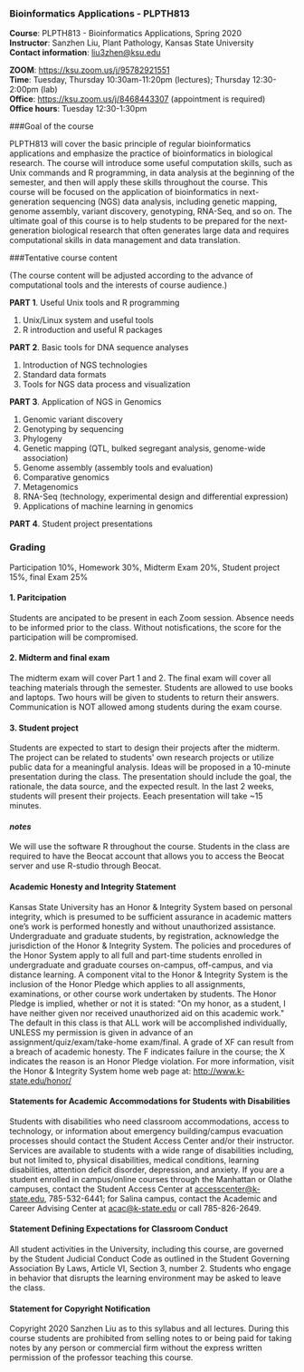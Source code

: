 ### Bioinformatics Applications - PLPTH813

**Course**: PLPTH813 - Bioinformatics Applications, Spring 2020  
**Instructor**: Sanzhen Liu, Plant Pathology, Kansas State University  
**Contact information**: liu3zhen@ksu.edu

**ZOOM**:	https://ksu.zoom.us/j/95782921551  
**Time**:	  Tuesday, Thursday 10:30am-11:20pm (lectures); Thursday 12:30-2:00pm (lab)  
**Office**:	https://ksu.zoom.us/j/8468443307 (appointment is required)  
**Office hours**:	Tuesday 12:30-1:30pm  

###Goal of the course

PLPTH813 will cover the basic principle of regular bioinformatics applications and emphasize the practice of bioinformatics in biological research. The course will introduce some useful computation skills, such as Unix commands and R programming, in data analysis at the beginning of the semester, and then will apply these skills throughout the course. This course will be focused on the application of bioinformatics in next-generation sequencing (NGS) data analysis, including genetic mapping, genome assembly, variant discovery, genotyping, RNA-Seq, and so on. The ultimate goal of this course is to help students to be prepared for the next-generation biological research that often generates large data and requires computational skills in data management and data translation. 

###Tentative course content  

(The course content will be adjusted according to the advance of computational tools and the interests of course audience.)

**PART 1**. Useful Unix tools and R programming

1.	Unix/Linux system and useful tools
2.	R introduction and useful R packages

**PART 2**. Basic tools for DNA sequence analyses

1.	Introduction of NGS technologies
2.	Standard data formats
3.	Tools for NGS data process and visualization

**PART 3**. Application of NGS in Genomics

1.	Genomic variant discovery
2.	Genotyping by sequencing
3.	Phylogeny
4.	Genetic mapping (QTL, bulked segregant analysis, genome-wide association)
5.	Genome assembly (assembly tools and evaluation)
6.	Comparative genomics
7.	Metagenomics
8.	RNA-Seq (technology, experimental design and differential expression)
9.	Applications of machine learning in genomics

**PART 4**. Student project presentations

### Grading

Participation 10%, Homework 30%, Midterm Exam 20%, Student project 15%, final Exam 25%

#### 1. Paritcipation

Students are ancipated to be present in each Zoom session. Absence needs to be informed prior to the class. Without notisfications, the score for the participation will be compromised.  

#### 2. Midterm and final exam

The midterm exam will cover Part 1 and 2. The final exam will cover all teaching materials through the semester. Students are allowed to use books and laptops. Two hours will be given to students to return their answers. Communication is NOT allowed among students during the exam course.  

#### 3. Student project

Students are expected to start to design their projects after the midterm. The project can be related to students' own research projects or utilize public data for a meaningful analysis. Ideas will be proposed in a 10-minute presentation during the class. The presentation should include the goal, the rationale, the data source, and the expected result. In the last 2 weeks, students will present their projects. Eeach presentation will take ~15 minutes.  

#### *notes*

We will use the software R throughout the course. Students in the class are required to have the Beocat account that allows you to access the Beocat server and use R-studio through Beocat.

#### Academic Honesty and Integrity Statement
Kansas State University has an Honor & Integrity System based on personal integrity, which is presumed to be sufficient assurance in academic matters one’s work is performed honestly and without unauthorized assistance. Undergraduate and graduate students, by registration, acknowledge the jurisdiction of the Honor & Integrity System. The policies and procedures of the Honor System apply to all full and part-time students enrolled in undergraduate and graduate courses on-campus, off-campus, and via distance learning. A component vital to the Honor & Integrity System is the inclusion of the Honor Pledge which applies to all assignments, examinations, or other course work undertaken by students. The Honor Pledge is implied, whether or not it is stated: "On my honor, as a student, I have neither given nor received unauthorized aid on this academic work." The default in this class is that ALL work will be accomplished individually, UNLESS my permission is given in advance of an assignment/quiz/exam/take-home exam/final. A grade of XF can result from a breach of academic honesty. The F indicates failure in the course; the X indicates the reason is an Honor Pledge violation. For more information, visit the Honor & Integrity System home web page at: http://www.k-state.edu/honor/

#### Statements for Academic Accommodations for Students with Disabilities
Students with disabilities who need classroom accommodations, access to technology, or information about emergency building/campus evacuation processes should contact the Student Access Center and/or their instructor.  Services are available to students with a wide range of disabilities including, but not limited to, physical disabilities, medical conditions, learning disabilities, attention deficit disorder, depression, and anxiety.  If you are a student enrolled in campus/online courses through the Manhattan or Olathe campuses, contact the Student Access Center at accesscenter@k-state.edu, 785-532-6441; for Salina campus, contact the Academic and Career Advising Center at acac@k-state.edu or call 785-826-2649.

#### Statement Defining Expectations for Classroom Conduct
All student activities in the University, including this course, are governed by the Student Judicial Conduct Code as outlined in the Student Governing Association By Laws, Article VI, Section 3, number 2.  Students who engage in behavior that disrupts the learning environment may be asked to leave the class. 

#### Statement for Copyright Notification
Copyright 2020 Sanzhen Liu as to this syllabus and all lectures.  During this course students are prohibited from selling notes to or being paid for taking notes by any person or commercial firm without the express written permission of the professor teaching this course. 

